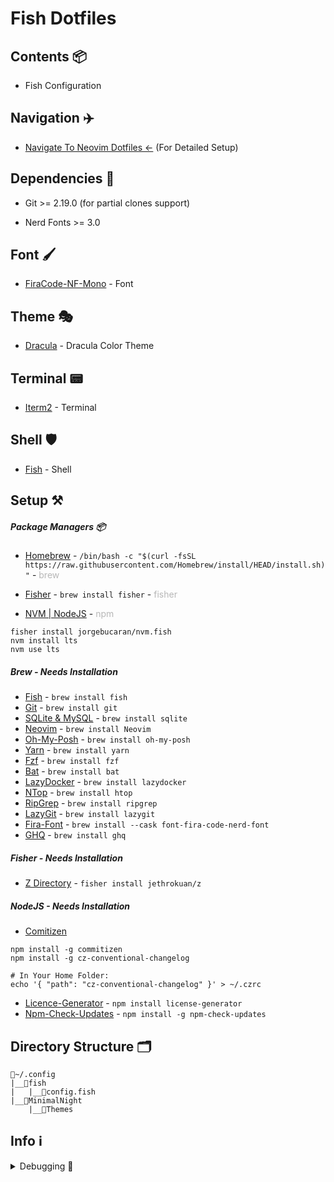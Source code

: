 # Fish Dotfiles

## Contents 📦

- Fish Configuration

## Navigation ✈️

- [Navigate To Neovim Dotfiles <-](https://github.com/AndreM222/nvim) (For Detailed Setup)

## Dependencies 📃

- Git >= 2.19.0 (for partial clones support)

- Nerd Fonts >= 3.0

## Font 🖌️

- [FiraCode-NF-Mono](https://www.nerdfonts.com/font-downloads) - Font

## Theme 🎭

- [Dracula](https://draculatheme.com/iterm) - Dracula Color Theme

## Terminal 📟

- [Iterm2](https://iterm2.com/index.html) - Terminal

## Shell 🛡️

- [Fish](https://fishshell.com/) - Shell

## Setup ⚒️

##### Package Managers 📦

- [Homebrew](https://brew.sh/) - `/bin/bash -c "$(curl -fsSL https://raw.githubusercontent.com/Homebrew/install/HEAD/install.sh)"` - <span style="opacity:30%">brew</span>

- [Fisher](https://github.com/jorgebucaran/fisher) - `brew install fisher` - <span style="opacity:30%">fisher</span>

- [NVM | NodeJS](https://github.com/jorgebucaran/nvm.fish) - <span style="opacity:30%">npm</span>
```fish
fisher install jorgebucaran/nvm.fish
nvm install lts
nvm use lts
```

##### Brew - Needs Installation

- [Fish](https://fishshell.com/) - `brew install fish`
- [Git](https://git-scm.com/download/win) - `brew install git`
- [SQLite & MySQL](https://sqlite.org/index.html) - `brew install sqlite`
- [Neovim](https://brew.run/search?query=neovim) - `brew install Neovim`
- [Oh-My-Posh](https://ohmyposh.dev/docs/installation/windows) - `brew install oh-my-posh`
- [Yarn](https://yarnpkg.com/) - `brew install yarn`
- [Fzf](https://github.com/junegunn/fzf) - `brew install fzf`
- [Bat](https://github.com/sharkdp/bat) - `brew install bat`
- [LazyDocker](https://github.com/jesseduffield/lazydocker) - `brew install lazydocker`
- [NTop](https://htop.dev/) - `brew install htop`
- [RipGrep](https://github.com/BurntSushi/ripgrep) - `brew install ripgrep`
- [LazyGit](https://github.com/jesseduffield/lazygit) - `brew install lazygit`
- [Fira-Font](https://github.com/ryanoasis/nerd-fonts) - `brew install --cask font-fira-code-nerd-font`
- [GHQ](https://github.com/x-motemen/ghq) - `brew install ghq`

##### Fisher - Needs Installation

- [Z Directory](https://github.com/jethrokuan/z) - `fisher install jethrokuan/z`


##### NodeJS - Needs Installation

- [Comitizen](https://github.com/streamich/git-cz)
```fish
npm install -g commitizen
npm install -g cz-conventional-changelog

# In Your Home Folder:
echo '{ "path": "cz-conventional-changelog" }' > ~/.czrc
```

- [Licence-Generator](https://github.com/shadcn/license-generator) - `npm install license-generator`
- [Npm-Check-Updates](https://www.npmjs.com/package/npm-check-updates) - `npm install -g npm-check-updates`

## Directory Structure 🗂️

```
📂~/.config
|__📂fish
|   |__📄config.fish
|__📂MinimalNight
    |__📑Themes
```

## Info ℹ️

<details>
<summary>Debugging 🐞</summary>


Problem: `Commitizen opening editor instead of commit options`

Fix:
```fish
# Friendly setup for commitizen globally:
npm install -g commitizen cz-conventional-changelog && echo '{ "path": "cz-conventional-changelog" }' > ~/.czrc
```

</details>

